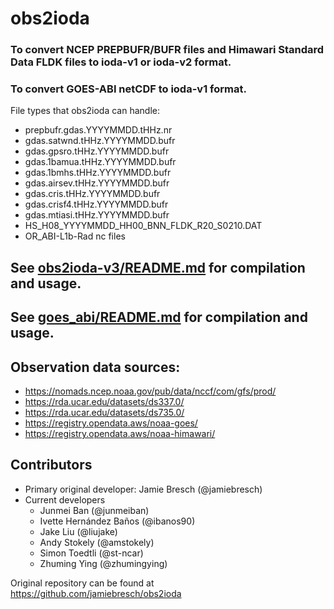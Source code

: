 # obs2ioda

### To convert NCEP PREPBUFR/BUFR files and Himawari Standard Data FLDK files to ioda-v1 or ioda-v2 format.  

### To convert GOES-ABI netCDF to ioda-v1 format.  

File types that obs2ioda can handle:  
* prepbufr.gdas.YYYYMMDD.tHHz.nr  
* gdas.satwnd.tHHz.YYYYMMDD.bufr  
* gdas.gpsro.tHHz.YYYYMMDD.bufr  
* gdas.1bamua.tHHz.YYYYMMDD.bufr  
* gdas.1bmhs.tHHz.YYYYMMDD.bufr  
* gdas.airsev.tHHz.YYYYMMDD.bufr  
* gdas.cris.tHHz.YYYYMMDD.bufr  
* gdas.crisf4.tHHz.YYYYMMDD.bufr  
* gdas.mtiasi.tHHz.YYYYMMDD.bufr  
* HS_H08_YYYYMMDD_HH00_BNN_FLDK_R20_S0210.DAT  
* OR_ABI-L1b-Rad nc files  

## See [obs2ioda-v3/README.md](https://github.com/NCAR/obs2ioda/blob/main/obs2ioda-v3/README.md) for compilation and usage.

## See [goes_abi/README.md](https://github.com/NCAR/obs2ioda/blob/main/goes_abi/README.md) for compilation and usage.

## Observation data sources:
* https://nomads.ncep.noaa.gov/pub/data/nccf/com/gfs/prod/
* https://rda.ucar.edu/datasets/ds337.0/
* https://rda.ucar.edu/datasets/ds735.0/
* https://registry.opendata.aws/noaa-goes/
* https://registry.opendata.aws/noaa-himawari/

## Contributors
* Primary original developer: Jamie Bresch (@jamiebresch)
* Current developers
  * Junmei Ban (@junmeiban)  
  * Ivette Hernández Baños (@ibanos90)
  * Jake Liu (@liujake)
  * Andy Stokely (@amstokely)
  * Simon Toedtli (@st-ncar)
  * Zhuming Ying (@zhumingying)

Original repository can be found at https://github.com/jamiebresch/obs2ioda
